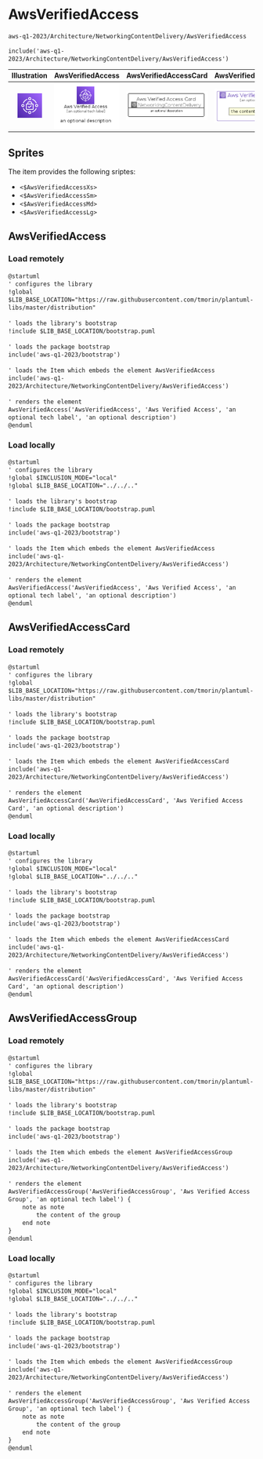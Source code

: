 # AwsVerifiedAccess


```text
aws-q1-2023/Architecture/NetworkingContentDelivery/AwsVerifiedAccess
```

```text
include('aws-q1-2023/Architecture/NetworkingContentDelivery/AwsVerifiedAccess')
```



| Illustration | AwsVerifiedAccess | AwsVerifiedAccessCard | AwsVerifiedAccessGroup |
| :---: | :---: | :---: | :---: |
| ![illustration for Illustration](../../../aws-q1-2023/Architecture/NetworkingContentDelivery/AwsVerifiedAccess.png) | ![illustration for AwsVerifiedAccess](../../../aws-q1-2023/Architecture/NetworkingContentDelivery/AwsVerifiedAccess.Local.png) | ![illustration for AwsVerifiedAccessCard](../../../aws-q1-2023/Architecture/NetworkingContentDelivery/AwsVerifiedAccessCard.Local.png) | ![illustration for AwsVerifiedAccessGroup](../../../aws-q1-2023/Architecture/NetworkingContentDelivery/AwsVerifiedAccessGroup.Local.png) |



## Sprites
The item provides the following sriptes:

- `<$AwsVerifiedAccessXs>`
- `<$AwsVerifiedAccessSm>`
- `<$AwsVerifiedAccessMd>`
- `<$AwsVerifiedAccessLg>`





## AwsVerifiedAccess

### Load remotely
```plantuml
@startuml
' configures the library
!global $LIB_BASE_LOCATION="https://raw.githubusercontent.com/tmorin/plantuml-libs/master/distribution"

' loads the library's bootstrap
!include $LIB_BASE_LOCATION/bootstrap.puml

' loads the package bootstrap
include('aws-q1-2023/bootstrap')

' loads the Item which embeds the element AwsVerifiedAccess
include('aws-q1-2023/Architecture/NetworkingContentDelivery/AwsVerifiedAccess')

' renders the element
AwsVerifiedAccess('AwsVerifiedAccess', 'Aws Verified Access', 'an optional tech label', 'an optional description')
@enduml
```

### Load locally
```plantuml
@startuml
' configures the library
!global $INCLUSION_MODE="local"
!global $LIB_BASE_LOCATION="../../.."

' loads the library's bootstrap
!include $LIB_BASE_LOCATION/bootstrap.puml

' loads the package bootstrap
include('aws-q1-2023/bootstrap')

' loads the Item which embeds the element AwsVerifiedAccess
include('aws-q1-2023/Architecture/NetworkingContentDelivery/AwsVerifiedAccess')

' renders the element
AwsVerifiedAccess('AwsVerifiedAccess', 'Aws Verified Access', 'an optional tech label', 'an optional description')
@enduml
```

## AwsVerifiedAccessCard

### Load remotely
```plantuml
@startuml
' configures the library
!global $LIB_BASE_LOCATION="https://raw.githubusercontent.com/tmorin/plantuml-libs/master/distribution"

' loads the library's bootstrap
!include $LIB_BASE_LOCATION/bootstrap.puml

' loads the package bootstrap
include('aws-q1-2023/bootstrap')

' loads the Item which embeds the element AwsVerifiedAccessCard
include('aws-q1-2023/Architecture/NetworkingContentDelivery/AwsVerifiedAccess')

' renders the element
AwsVerifiedAccessCard('AwsVerifiedAccessCard', 'Aws Verified Access Card', 'an optional description')
@enduml
```

### Load locally
```plantuml
@startuml
' configures the library
!global $INCLUSION_MODE="local"
!global $LIB_BASE_LOCATION="../../.."

' loads the library's bootstrap
!include $LIB_BASE_LOCATION/bootstrap.puml

' loads the package bootstrap
include('aws-q1-2023/bootstrap')

' loads the Item which embeds the element AwsVerifiedAccessCard
include('aws-q1-2023/Architecture/NetworkingContentDelivery/AwsVerifiedAccess')

' renders the element
AwsVerifiedAccessCard('AwsVerifiedAccessCard', 'Aws Verified Access Card', 'an optional description')
@enduml
```

## AwsVerifiedAccessGroup

### Load remotely
```plantuml
@startuml
' configures the library
!global $LIB_BASE_LOCATION="https://raw.githubusercontent.com/tmorin/plantuml-libs/master/distribution"

' loads the library's bootstrap
!include $LIB_BASE_LOCATION/bootstrap.puml

' loads the package bootstrap
include('aws-q1-2023/bootstrap')

' loads the Item which embeds the element AwsVerifiedAccessGroup
include('aws-q1-2023/Architecture/NetworkingContentDelivery/AwsVerifiedAccess')

' renders the element
AwsVerifiedAccessGroup('AwsVerifiedAccessGroup', 'Aws Verified Access Group', 'an optional tech label') {
    note as note
        the content of the group
    end note
}
@enduml
```

### Load locally
```plantuml
@startuml
' configures the library
!global $INCLUSION_MODE="local"
!global $LIB_BASE_LOCATION="../../.."

' loads the library's bootstrap
!include $LIB_BASE_LOCATION/bootstrap.puml

' loads the package bootstrap
include('aws-q1-2023/bootstrap')

' loads the Item which embeds the element AwsVerifiedAccessGroup
include('aws-q1-2023/Architecture/NetworkingContentDelivery/AwsVerifiedAccess')

' renders the element
AwsVerifiedAccessGroup('AwsVerifiedAccessGroup', 'Aws Verified Access Group', 'an optional tech label') {
    note as note
        the content of the group
    end note
}
@enduml
```

